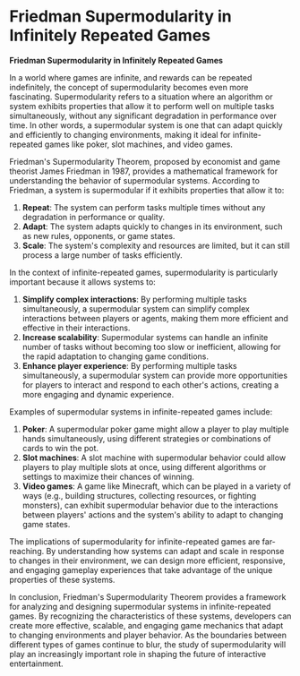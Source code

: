# Friedman Supermodularity in Infinitely Repeated Games

**Friedman Supermodularity in Infinitely Repeated Games**

In a world where games are infinite, and rewards can be repeated indefinitely, the concept of supermodularity becomes even more fascinating. Supermodularity refers to a situation where an algorithm or system exhibits properties that allow it to perform well on multiple tasks simultaneously, without any significant degradation in performance over time. In other words, a supermodular system is one that can adapt quickly and efficiently to changing environments, making it ideal for infinite-repeated games like poker, slot machines, and video games.

Friedman's Supermodularity Theorem, proposed by economist and game theorist James Friedman in 1987, provides a mathematical framework for understanding the behavior of supermodular systems. According to Friedman, a system is supermodular if it exhibits properties that allow it to:

1. **Repeat**: The system can perform tasks multiple times without any degradation in performance or quality.
2. **Adapt**: The system adapts quickly to changes in its environment, such as new rules, opponents, or game states.
3. **Scale**: The system's complexity and resources are limited, but it can still process a large number of tasks efficiently.

In the context of infinite-repeated games, supermodularity is particularly important because it allows systems to:

1. **Simplify complex interactions**: By performing multiple tasks simultaneously, a supermodular system can simplify complex interactions between players or agents, making them more efficient and effective in their interactions.
2. **Increase scalability**: Supermodular systems can handle an infinite number of tasks without becoming too slow or inefficient, allowing for the rapid adaptation to changing game conditions.
3. **Enhance player experience**: By performing multiple tasks simultaneously, a supermodular system can provide more opportunities for players to interact and respond to each other's actions, creating a more engaging and dynamic experience.

Examples of supermodular systems in infinite-repeated games include:

1. **Poker**: A supermodular poker game might allow a player to play multiple hands simultaneously, using different strategies or combinations of cards to win the pot.
2. **Slot machines**: A slot machine with supermodular behavior could allow players to play multiple slots at once, using different algorithms or settings to maximize their chances of winning.
3. **Video games**: A game like Minecraft, which can be played in a variety of ways (e.g., building structures, collecting resources, or fighting monsters), can exhibit supermodular behavior due to the interactions between players' actions and the system's ability to adapt to changing game states.

The implications of supermodularity for infinite-repeated games are far-reaching. By understanding how systems can adapt and scale in response to changes in their environment, we can design more efficient, responsive, and engaging gameplay experiences that take advantage of the unique properties of these systems.

In conclusion, Friedman's Supermodularity Theorem provides a framework for analyzing and designing supermodular systems in infinite-repeated games. By recognizing the characteristics of these systems, developers can create more effective, scalable, and engaging game mechanics that adapt to changing environments and player behavior. As the boundaries between different types of games continue to blur, the study of supermodularity will play an increasingly important role in shaping the future of interactive entertainment.
